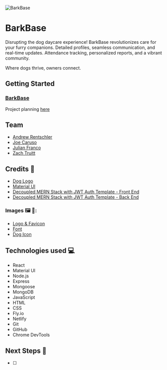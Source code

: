 ![BarkBase]( "barkbase-screenshot")

# BarkBase
Disrupting the dog daycare experience! 
BarkBase revolutionizes care for your furry companions. 
Detailed profiles, seamless communication, and real-time updates. 
Attendance tracking, personalized reports, and a vibrant community. 

Where dogs thrive, owners connect. 

## Getting Started

### [BarkBase](https://trello.com/b/EoS9WQLo/barkbase "BarkBase link")

Project planning [here](https://trello.com/b/EoS9WQLo/barkbase "Trello Board")

## Team
* [Andrew Rentschler](https://github.com/AndrewRentschler)
* [Joe Caruso](https://github.com/carusoj7)
* [Julian Franco](https://github.com/jbot010)
* [Zach Truitt](https://github.com/ttiurt)


## Credits 🐶
* [Dog Logo]()
* [Material UI](https://mui.com/)
* [Decoupled MERN Stack with JWT Auth Template - Front End](https://github.com/SEI-Remote/decoupled-mern-jwt-auth-template-front-end)
* [Decoupled MERN Stack with JWT Auth Template - Back End](https://github.com/SEI-Remote/decoupled-mern-jwt-auth-template-back-end)

### Images 🖼️ 🦮:
* [Logo & Favicon](https://icons8.com/icon/set/clothing/cotton)
* [Font](https://fonts.google.com/specimen/Nunito/about?query=nunito)
* [Dog Icon](https://www.istockphoto.com/)


## Technologies used 💻
* React
* Material UI
* Node.js
* Express
* Mongoose
* MongoDB
* JavaScript
* HTML
* CSS
* Fly.io
* Netlify
* Git
* GitHub
* Chrome DevTools

## Next Steps 🔮
- [ ] 